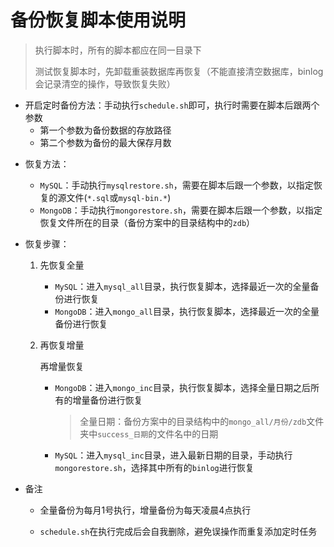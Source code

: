 # 备份恢复脚本使用说明

> 执行脚本时，所有的脚本都应在同一目录下
>
> 测试恢复脚本时，先卸载重装数据库再恢复（不能直接清空数据库，binlog会记录清空的操作，导致恢复失败）

- 开启定时备份方法：手动执行`schedule.sh`即可，执行时需要在脚本后跟两个参数
  - 第一个参数为备份数据的存放路径
  - 第二个参数为备份的最大保存月数

* 恢复方法：

  * `MySQL`：手动执行`mysqlrestore.sh`，需要在脚本后跟一个参数，以指定恢复的源文件(`*.sql`或`mysql-bin.*`)
  * `MongoDB`：手动执行`mongorestore.sh`，需要在脚本后跟一个参数，以指定恢复文件所在的目录（备份方案中的目录结构中的`zdb`）

* 恢复步骤：

  1. 先恢复全量

     - `MySQL`：进入`mysql_all`目录，执行恢复脚本，选择最近一次的全量备份进行恢复
     - `MongoDB`：进入`mongo_all`目录，执行恢复脚本，选择最近一次的全量备份进行恢复

  2. 再恢复增量

     再增量恢复

     - `MongoDB`：进入`mongo_inc`目录，执行恢复脚本，选择全量日期之后所有的增量备份进行恢复

       > 全量日期：备份方案中的目录结构中的`mongo_all/月份/zdb`文件夹中`success_日期`的文件名中的日期

     - `MySQL`：进入`mysql_inc`目录，进入最新日期的目录，手动执行`mongorestore.sh`，选择其中所有的`binlog`进行恢复

* 备注

  - 全量备份为每月1号执行，增量备份为每天凌晨4点执行

  - `schedule.sh`在执行完成后会自我删除，避免误操作而重复添加定时任务